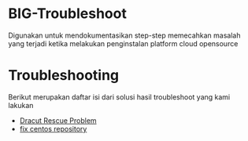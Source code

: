 # BIG-Troubleshoot

Digunakan untuk mendokumentasikan step-step memecahkan masalah yang terjadi ketika melakukan penginstalan platform cloud opensource

# Troubleshooting
Berikut merupakan daftar isi dari solusi hasil troubleshoot yang kami lakukan
- [Dracut Rescue Problem](https://github.com/aud1tya4dnan/BIG-Troubleshoot/tree/main/Dracut%20problems)
- [fix centos repository](https://github.com/aud1tya4dnan/BIG-Troubleshoot/tree/main/CentOS%20Repo%20Problems)
